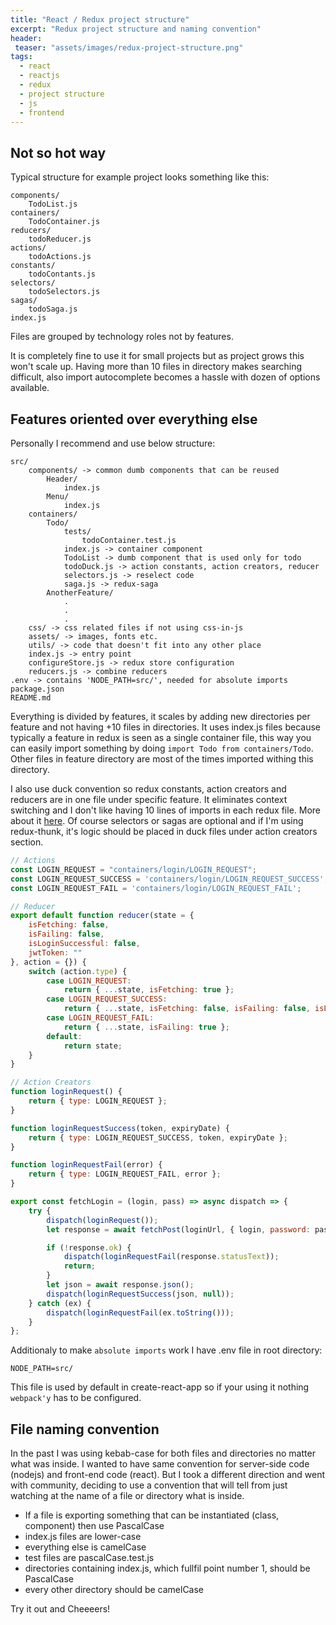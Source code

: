 ```yaml
---
title: "React / Redux project structure"
excerpt: "Redux project structure and naming convention"
header:
 teaser: "assets/images/redux-project-structure.png"
tags: 
  - react
  - reactjs
  - redux
  - project structure
  - js
  - frontend
--- 
```

## Not so hot way
Typical structure for example project looks something like this:
```
components/
    TodoList.js
containers/
    TodoContainer.js
reducers/
    todoReducer.js
actions/
    todoActions.js
constants/
    todoContants.js
selectors/
    todoSelectors.js
sagas/
    todoSaga.js
index.js
```
Files are grouped by technology roles not by features.

It is completely fine to use it for small projects but as project grows this won't scale up.
Having more than 10 files in directory makes searching difficult, also import autocomplete becomes a hassle with dozen of options available.

## Features oriented over everything else
Personally I recommend and use below structure:
```
src/
    components/ -> common dumb components that can be reused
        Header/
            index.js
        Menu/
            index.js
    containers/
        Todo/
            tests/
                todoContainer.test.js
            index.js -> container component 
            TodoList -> dumb component that is used only for todo
            todoDuck.js -> action constants, action creators, reducer
            selectors.js -> reselect code
            saga.js -> redux-saga
        AnotherFeature/
            .
            .
            .
    css/ -> css related files if not using css-in-js
    assets/ -> images, fonts etc.
    utils/ -> code that doesn't fit into any other place
    index.js -> entry point
    configureStore.js -> redux store configuration
    reducers.js -> combine reducers
.env -> contains 'NODE_PATH=src/', needed for absolute imports
package.json
README.md
```

Everything is divided by features, it scales by adding new directories per feature and not having +10 files in directories.
It uses index.js files because typically a feature in redux is seen as a single container file, this way you can easily import something by doing `import Todo from containers/Todo`. Other files in feature directory are most of the times imported withing this directory.

I also use duck convention so redux constants, action creators and reducers are in one file under specific feature.
It eliminates context switching and I don't like having 10 lines of imports in each redux file. 
More about it
[here](https://github.com/erikras/ducks-modular-redux/).
Of course selectors or sagas are optional and if I'm using redux-thunk,
it's logic should be placed in duck files under action creators section. 

```javascript
// Actions
const LOGIN_REQUEST = "containers/login/LOGIN_REQUEST";
const LOGIN_REQUEST_SUCCESS = 'containers/login/LOGIN_REQUEST_SUCCESS';
const LOGIN_REQUEST_FAIL = 'containers/login/LOGIN_REQUEST_FAIL';

// Reducer
export default function reducer(state = {
    isFetching: false,
    isFailing: false,
    isLoginSuccessful: false,
    jwtToken: ""
}, action = {}) {
    switch (action.type) {
        case LOGIN_REQUEST:
            return { ...state, isFetching: true };
        case LOGIN_REQUEST_SUCCESS:
            return { ...state, isFetching: false, isFailing: false, isLoginSuccessful: true, jwtToken: action.token.token };
        case LOGIN_REQUEST_FAIL:
            return { ...state, isFailing: true };
        default:
            return state;
    }
}

// Action Creators
function loginRequest() {
    return { type: LOGIN_REQUEST };
}

function loginRequestSuccess(token, expiryDate) {
    return { type: LOGIN_REQUEST_SUCCESS, token, expiryDate };
}

function loginRequestFail(error) {
    return { type: LOGIN_REQUEST_FAIL, error };
}

export const fetchLogin = (login, pass) => async dispatch => {
    try {
        dispatch(loginRequest());
        let response = await fetchPost(loginUrl, { login, password: pass });

        if (!response.ok) {
            dispatch(loginRequestFail(response.statusText));
            return;
        }
        let json = await response.json();
        dispatch(loginRequestSuccess(json, null));
    } catch (ex) {
        dispatch(loginRequestFail(ex.toString()));
    }
};
```
Additionaly to make `absolute imports` work I have .env file in root directory:
```
NODE_PATH=src/
```   
This file is used by default in create-react-app so if your using it nothing `webpack'y` has to be configured.

## File naming convention
In the past I was using kebab-case for both files and directories no matter what was inside. I wanted to have same convention for server-side code (nodejs) and front-end code (react). 
But I took a different direction and went with community, deciding to use a convention that will tell from just watching at the name of a file or directory what is inside.
- If a file is exporting something that can be instantiated (class, component) then use PascalCase
- index.js files are lower-case
- everything else is camelCase
- test files are pascalCase.test.js
- directories containing index.js, which fullfil point number 1, should be PascalCase
- every other directory should be camelCase

Try it out and Cheeeers!